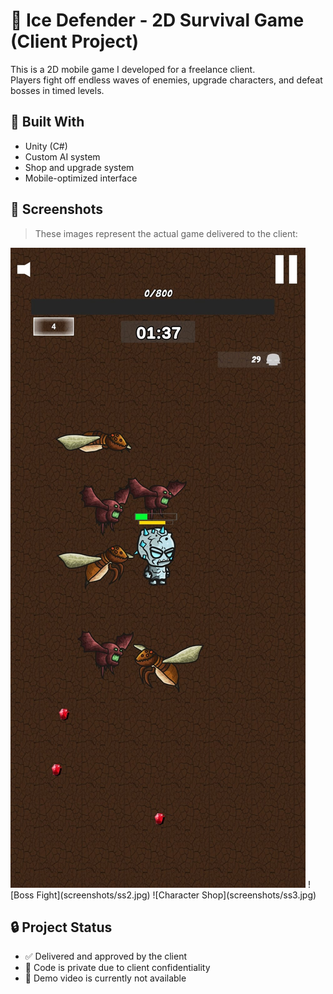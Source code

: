 # 🧊 Ice Defender - 2D Survival Game (Client Project)

This is a 2D mobile game I developed for a freelance client.  
Players fight off endless waves of enemies, upgrade characters, and defeat bosses in timed levels.

## 🔧 Built With
- Unity (C#)
- Custom AI system
- Shop and upgrade system
- Mobile-optimized interface

## 📸 Screenshots

> These images represent the actual game delivered to the client:
<img src="screenshots/Ice%20Defender%20(1).jpg" width:10px height:20px>
![Boss Fight](screenshots/ss2.jpg)  
![Character Shop](screenshots/ss3.jpg)

## 🔒 Project Status
- ✅ Delivered and approved by the client  
- 🔐 Code is private due to client confidentiality  
- 📂 Demo video is currently not available
